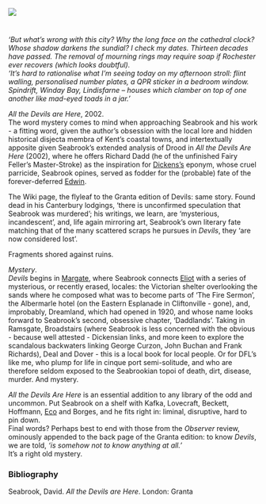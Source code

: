 <a href="https://dev.visual-essays.app"><img src="https://dev-visual-essays.netlify.app/images/ve-button.png"></a> 
<param ve-config title="David Seabrook (1960-2009)" author="Dr Christian Taylor" layout="vtl" banner="xxx">

<param ve-entity eid="Q3039291" aliases="Dreamland">
<param ve-entity eid="Q507517" aliases="Rochester">
<param ve-entity eid="Q29303" aliases="Canterbury">
<param ve-entity eid="Q922739" aliases="Broadstairs">
<param ve-entity eid="Q618045" aliases="Margate">
<param ve-entity eid="Q736439" aliases="Ramsgate">
<param ve-entity eid="Q1011096" aliases="Deal">
<param ve-entity eid="Q179224" aliases="Dover">

#

_‘But what’s wrong with this city? Why the long face on the cathedral clock? Whose shadow darkens the sundial?
I check my dates. Thirteen decades have passed. The removal of mourning rings may require soap if Rochester ever recovers (which looks doubtful)._   
_‘It’s hard to rationalise what I’m seeing today on my afternoon stroll: flint walling, personalised number plates, a QPR sticker in a bedroom window. Spindrift, Winday Bay, Lindisfarne – houses which clamber on top of one another like mad-eyed toads in a jar.’_
<param ve-map primary center="Q507517" zoom="10">

_All the Devils are Here_, 2002.   
The word mystery comes to mind when approaching Seabrook and his work - a fitting word, given the author’s obsession with the local lore and hidden historical disjecta membra of Kent’s coastal towns, and intertextually apposite given Seabrook’s extended analysis of Drood in _All the Devils Are Here_ (2002), where he offers Richard Dadd (he of the unfinished Fairy Feller’s Master-Stroke) as the inspiration for [Dickens’s](/dickens/dickens-biography) eponym, whose cruel parricide, Seabrook opines, served as fodder for the (probable) fate of the forever-deferred [Edwin](/dickens/edwin-drood-curated-walk).

The Wiki page, the flyleaf to the Granta edition of Devils: same story.  Found dead in his Canterbury lodgings, ‘there is unconfirmed speculation that Seabrook was murdered’; his writings, we learn, are ‘mysterious, incandescent’, and, life again mirroring art, Seabrook’s own literary fate matching that of the many scattered scraps he pursues in _Devils_, they ‘are now considered lost’.
<param ve-map primary center="Q29303" zoom="10">

Fragments shored against ruins.


_Mystery_.   
_Devils_ begins in [Margate](/21c/21c-margate), where Seabrook connects [Eliot](/20c/20c-eliot-biography) with a series of mysterious, or recently erased, locales: the Victorian shelter overlooking the sands where he composed what was to become parts of ‘The Fire Sermon’, the Albermarle hotel (on the Eastern Esplanade in Cliftonville - gone), and, improbably, Dreamland, which had opened in 1920, and whose name looks forward to Seabrook’s second, obsessive chapter, ‘Daddlands’.  Taking in Ramsgate, Broadstairs (where Seabrook is less concerned with the obvious - because well attested - Dickensian links, and more keen to explore the scandalous backwaters linking George Curzon, John Buchan and Frank Richards), Deal and Dover - this is a local book for local people.  Or for DFL’s like me, who plump for life in cinque port semi-solitude, and who are therefore seldom exposed to the Seabrookian topoi of death, dirt, disease, murder.  And mystery.
<param ve-map primary center="Q618045" zoom="10">
<param ve-map primary center="Q3039291" zoom="10">
<param ve-map primary center="Q736439" zoom="10">
<param ve-map primary center="Q922739" zoom="10">
<param ve-map primary center="Q1011096" zoom="10">
<param ve-map primary center="Q179224" zoom="10">
<param ve-image url="https://upload.wikimedia.org/wikipedia/commons/6/65/Dreamland%2C_Margate_-_geograph.org.uk_-_1473130.jpg" label="Dreamland, Margate" attribution="Nigel Chadwick, CC BY-SA 2.0, via Wikimedia Commons">
<param ve-image url="https://upload.wikimedia.org/wikipedia/commons/9/9e/New_Road_Ramsgate_England.jpg" label="Ramsgate" attribution="Snapshots Of  The Past, CC BY-SA 2.0, via Wikimedia Commons">
<param ve-image url="https://upload.wikimedia.org/wikipedia/commons/2/2e/Broadstairs_-_landscape_2.jpg" label="Broadstairs" attribution="Emőke Dénes, CC BY-SA 4.0, via Wikimedia Commons">
<param ve-image url="https://upload.wikimedia.org/wikipedia/commons/d/d7/Deal_beach.jpg" label="Deal" attribution="Felvalen, CC BY-SA 4.0, via Wikimedia Commons">
<param ve-image url="https://upload.wikimedia.org/wikipedia/commons/b/b4/Dover_Eastern_Docks.jpg" label="Dover Docks" attribution="DeFacto, CC BY-SA 4.0, via Wikimedia Commons">

_All the Devils Are Here_ is an essential addition to any library of the odd and uncommon.  Put Seabrook on a shelf with Kafka, Lovecraft, Beckett, Hoffmann, [Eco](/21c/21c-waterstones-canterbury) and Borges, and he fits right in: liminal, disruptive, hard to pin down.    
Final words?  Perhaps best to end with those from the _Observer_ review, ominously appended to the back page of the Granta edition: to know _Devils_, we are told, _‘is somehow not to know anything at all.’_   
It’s a right old mystery.

### Bibliography 

Seabrook, David. _All the Devils are Here_. London: Granta
